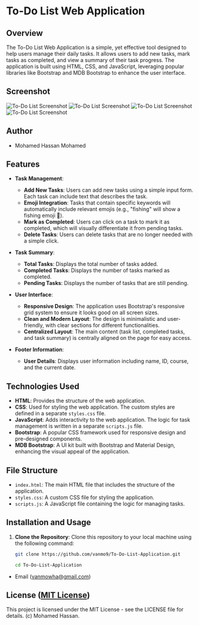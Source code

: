 # To-Do List Web Application

## Overview

The To-Do List Web Application is a simple, yet effective tool designed to help users manage their daily tasks. It allows users to add new tasks, mark tasks as completed, and view a summary of their task progress. The application is built using HTML, CSS, and JavaScript, leveraging popular libraries like Bootstrap and MDB Bootstrap to enhance the user interface.

## Screenshot

![To-Do List Screenshot](screenshot1.png)
![To-Do List Screenshot](screenshot2.png)
![To-Do List Screenshot](screenshot3.png)
![To-Do List Screenshot](screenshot4.png)


## Author 

*   Mohamed Hassan Mohamed

## Features

- **Task Management**:
  - **Add New Tasks**: Users can add new tasks using a simple input form. Each task can include text that describes the task.
  - **Emoji Integration**: Tasks that contain specific keywords will automatically include relevant emojis (e.g., "fishing" will show a fishing emoji 🎣).
  - **Mark as Completed**: Users can click on a task to mark it as completed, which will visually differentiate it from pending tasks.
  - **Delete Tasks**: Users can delete tasks that are no longer needed with a simple click.

- **Task Summary**:
  - **Total Tasks**: Displays the total number of tasks added.
  - **Completed Tasks**: Displays the number of tasks marked as completed.
  - **Pending Tasks**: Displays the number of tasks that are still pending.

- **User Interface**:
  - **Responsive Design**: The application uses Bootstrap's responsive grid system to ensure it looks good on all screen sizes.
  - **Clean and Modern Layout**: The design is minimalistic and user-friendly, with clear sections for different functionalities.
  - **Centralized Layout**: The main content (task list, completed tasks, and task summary) is centrally aligned on the page for easy access.

- **Footer Information**:
  - **User Details**: Displays user information including name, ID, course, and the current date.

## Technologies Used

- **HTML**: Provides the structure of the web application.
- **CSS**: Used for styling the web application. The custom styles are defined in a separate `styles.css` file.
- **JavaScript**: Adds interactivity to the web application. The logic for task management is written in a separate `scripts.js` file.
- **Bootstrap**: A popular CSS framework used for responsive design and pre-designed components.
- **MDB Bootstrap**: A UI kit built with Bootstrap and Material Design, enhancing the visual appeal of the application.

## File Structure


- `index.html`: The main HTML file that includes the structure of the application.
- `styles.css`: A custom CSS file for styling the application.
- `scripts.js`: A JavaScript file containing the logic for managing tasks.

## Installation and Usage

1. **Clone the Repository**: Clone this repository to your local machine using the following command:

   ```bash
   git clone https://github.com/vanmo9/To-Do-List-Application.git

   cd To-Do-List-Application

* Email (vanmowha@gmail.com)


## License ([MIT License]())
This project is licensed under the MIT License - see the LICENSE file for details. (c) Mohamed Hassan.